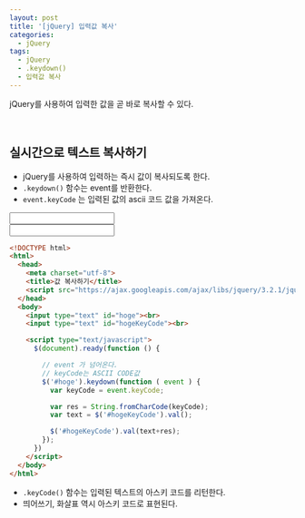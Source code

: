 ```yaml
---
layout: post
title: '[jQuery] 입력값 복사'
categories:
  - jQuery
tags:
  - jQuery
  - .keydown()
  - 입력값 복사
---
```


jQuery를 사용하여 입력한 값을 곧 바로 복사할 수 있다.


<br>




## 실시간으로 텍스트 복사하기


- jQuery를 사용하여 입력하는 즉시 값이 복사되도록 한다.
- ```.keydown()``` 함수는 event를 반환한다.
- ```event.keyCode``` 는 입력된 값의 ascii 코드 값을 가져온다.


<div class="example">
<input type="text" id="hoge"><br>
<input type="text" id="hogeKeyCode"><br>

<script type="text/javascript">
  $(document).ready(function () {

    // event 가 넘어온다.
    // keyCode는 ASCII CODE값
    $('#hoge').keydown(function ( event ) {
      var keyCode = event.keyCode;

      var res = String.fromCharCode(keyCode);
      var text = $('#hogeKeyCode').val();

      $('#hogeKeyCode').val(text+res);
    });
  })
</script>
</div>


```html
<!DOCTYPE html>
<html>
  <head>
    <meta charset="utf-8">
    <title>값 복사하기</title>
    <script src="https://ajax.googleapis.com/ajax/libs/jquery/3.2.1/jquery.min.js"></script>
  </head>
  <body>
    <input type="text" id="hoge"><br>
    <input type="text" id="hogeKeyCode"><br>

    <script type="text/javascript">
      $(document).ready(function () {

        // event 가 넘어온다.
        // keyCode는 ASCII CODE값
        $('#hoge').keydown(function ( event ) {
          var keyCode = event.keyCode;

          var res = String.fromCharCode(keyCode);
          var text = $('#hogeKeyCode').val();

          $('#hogeKeyCode').val(text+res);
        });
      })
    </script>
  </body>
</html>
```

- ```.keyCode()``` 함수는 입력된 텍스트의 아스키 코드를 리턴한다.
- 띄어쓰기, 화살표 역시 아스키 코드로 표현된다.
